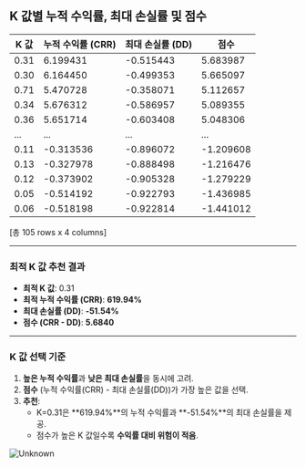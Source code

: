 ## K 값별 누적 수익률, 최대 손실률 및 점수

| K 값  | 누적 수익률 (CRR) | 최대 손실률 (DD) | 점수         |
|-------|-------------------|------------------|--------------|
| 0.31  | 6.199431          | -0.515443        | 5.683987     |
| 0.30  | 6.164450          | -0.499353        | 5.665097     |
| 0.71  | 5.470728          | -0.358071        | 5.112657     |
| 0.34  | 5.676312          | -0.586957        | 5.089355     |
| 0.36  | 5.651714          | -0.603408        | 5.048306     |
| ...   | ...               | ...              | ...          |
| 0.11  | -0.313536         | -0.896072        | -1.209608    |
| 0.13  | -0.327978         | -0.888498        | -1.216476    |
| 0.12  | -0.373902         | -0.905328        | -1.279229    |
| 0.05  | -0.514192         | -0.922793        | -1.436985    |
| 0.06  | -0.518198         | -0.922814        | -1.441012    |

[총 105 rows x 4 columns]

---

### **최적 K 값 추천 결과**
- **최적 K 값**: 0.31  
- **최적 누적 수익률 (CRR)**: **619.94%**  
- **최대 손실률 (DD)**: **-51.54%**  
- **점수 (CRR - DD)**: **5.6840**

---

### **K 값 선택 기준**
1. **높은 누적 수익률**과 **낮은 최대 손실률**을 동시에 고려.
2. **점수** (누적 수익률(CRR) - 최대 손실률(DD))가 가장 높은 값을 선택.
3. **추천**:  
   - K=0.31은 **619.94%**의 누적 수익률과 **-51.54%**의 최대 손실률을 제공.  
   - 점수가 높은 K 값일수록 **수익률 대비 위험이 적음**.

  
![Unknown](https://github.com/user-attachments/assets/35ad31b4-0949-4cbb-a7b5-bdccc88e3048)
